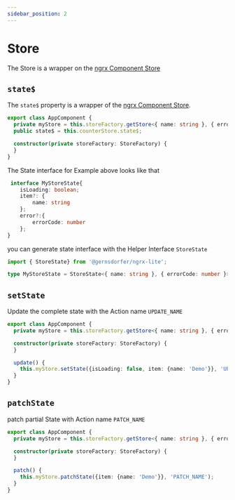 ```yaml
---
sidebar_position: 2
---
```


# Store

The Store is a wrapper on the [ngrx Component Store](https://ngrx.io/guide/component-store)

## `state$`

The `state$` property is a wrapper of the [ngrx Component Store](https://ngrx.io/guide/component-store).
 

```ts title="app.component.ts"
export class AppComponent {
  private myStore = this.storeFactory.getStore<{ name: string }, { errorCode: number }>('myStore');
  public state$ = this.counterStore.state$;

  constructor(private storeFactory: StoreFactory) {
  }
}
```

The State interface for Example above looks like that

```ts
 interface MyStoreState{
    isLoading: boolean;
    item?: { 
        name: string
    };
    error?:{ 
        errorCode: number 
    };
}
```

you can generate state interface with the Helper Interface `StoreState`

```ts
import { StoreState} from '@gernsdorfer/ngrx-lite';

type MyStoreState = StoreState<{ name: string }, { errorCode: number }>;
```

## `setState`

Update the complete state with the Action name `UPDATE_NAME`

```ts title="app.component.ts"
export class AppComponent {
  private myStore = this.storeFactory.getStore<{ name: string }, { errorCode: number }>('myStore');

  constructor(private storeFactory: StoreFactory) {
  }

  update() {
    this.myStore.setState({isLoading: false, item: {name: 'Demo'}}, 'UPDATE_NAME');
  }
}
```

## `patchState`

patch partial State with Action name `PATCH_NAME`

```ts title="app.component.ts"
export class AppComponent {
  private myStore = this.storeFactory.getStore<{ name: string }, { errorCode: number }>('myStore');

  constructor(private storeFactory: StoreFactory) {
  }

  patch() {
    this.myStore.patchState({item: {name: 'Demo'}}, 'PATCH_NAME');
  }
}
```
